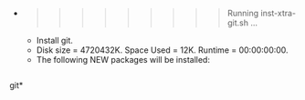 * >>>>>>>>> Running inst-xtra-git.sh ...
  * Install git.
  * Disk size = 4720432K. Space Used = 12K. Runtime = 00:00:00:00.
  * The following NEW packages will be installed:
  ```bash
git*
  ```
